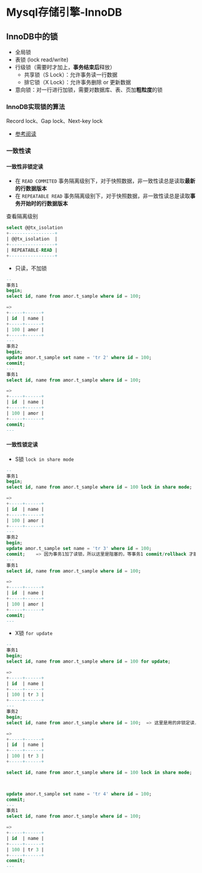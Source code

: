 # Mysql存储引擎-InnoDB

## InnoDB中的锁

- 全局锁
- 表锁 (lock read/write)
- 行级锁（需要时才加上，**事务结束后**释放）
    * 共享锁（S Lock）：允许事务读一行数据
    * 排它锁（X Lock）：允许事务删除 or 更新数据
- 意向锁：对一行进行加锁，需要对数据库、表、页加<b>粗粒度</b>的锁

### InnoDB实现锁的算法

Record lock、Gap lock、Next-key lock

- [参考阅读](https://blog.51cto.com/u_15177525/3314017)

### 一致性读

#### 一致性非锁定读

- 在 `READ COMMITED` 事务隔离级别下，对于快照数据，非一致性读总是读取<b>最新的行数据版本</b>
- 在 `REPEATABLE READ` 事务隔离级别下，对于快照数据，非一致性读总是读取<b>事务开始时的行数据版本</b>

查看隔离级别
```sql
select @@tx_isolation
+-----------------+
| @@tx_isolation  |
+-----------------+
| REPEATABLE-READ |
+-----------------+
```

- 只读，不加锁

```sql
-- 
事务1
begin;
select id, name from amor.t_sample where id = 100;

=>
+-----+------+
| id  | name |
+-----+------+
| 100 | amor |
+-----+------+
---
事务2
begin;
update amor.t_sample set name = 'tr 2' where id = 100;
commit;
--- 
事务1
select id, name from amor.t_sample where id = 100;

=> 
+-----+------+
| id  | name |
+-----+------+
| 100 | amor |
+-----+------+
commit;
---
```

#### 一致性锁定读

- S锁 `lock in share mode`

```sql
-- 
事务1
begin;
select id, name from amor.t_sample where id = 100 lock in share mode;

=>
+-----+------+
| id  | name |
+-----+------+
| 100 | amor |
+-----+------+
---
事务2
begin;
update amor.t_sample set name = 'tr 3' where id = 100;
commit;    => 因为事务1加了读锁，所以这里是阻塞的，等事务1 commit/rollback 才能完成事务2的commit
--- 
事务1
select id, name from amor.t_sample where id = 100;

=> 
+-----+------+
| id  | name |
+-----+------+
| 100 | amor |
+-----+------+
commit;
---
```

- X锁 `for update`

```sql
-- 
事务1
begin;
select id, name from amor.t_sample where id = 100 for update;

=>
+-----+------+
| id  | name |
+-----+------+
| 100 | tr 3 |
+-----+------+
---
事务2
begin;
select id, name from amor.t_sample where id = 100;  => 这里是用的非锁定读，可以正常读数据

=> 
+-----+------+
| id  | name |
+-----+------+
| 100 | tr 3 |
+-----+------+

select id, name from amor.t_sample where id = 100 lock in share mode;  因为事务1加了X锁，所以这里是阻塞的，等事务1 commit/rollback 才能完成这里的查询



update amor.t_sample set name = 'tr 4' where id = 100;
commit;
--- 
事务1
select id, name from amor.t_sample where id = 100;

=> 
+-----+------+
| id  | name |
+-----+------+
| 100 | tr 3 |
+-----+------+
commit;
---
```

